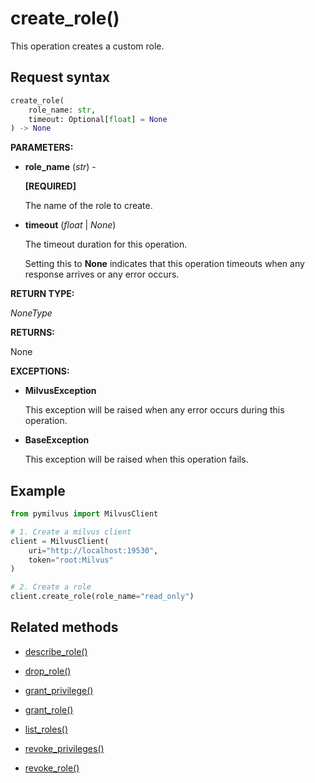 # create_role()

This operation creates a custom role.

## Request syntax

```python
create_role(
    role_name: str,
    timeout: Optional[float] = None
) -> None
```

**PARAMETERS:**

- **role_name** (*str*) -

    **[REQUIRED]**

    The name of the role to create.

- **timeout** (*float* | *None*)  

    The timeout duration for this operation. 

    Setting this to **None** indicates that this operation timeouts when any response arrives or any error occurs.

**RETURN TYPE:**

*NoneType*

**RETURNS:**

None

**EXCEPTIONS:**

- **MilvusException**

    This exception will be raised when any error occurs during this operation.

- **BaseException**

    This exception will be raised when this operation fails.

## Example

```python
from pymilvus import MilvusClient

# 1. Create a milvus client
client = MilvusClient(
    uri="http://localhost:19530",
    token="root:Milvus"
)

# 2. Create a role
client.create_role(role_name="read_only")
```

## Related methods

- [describe_role()](describe_role.md)

- [drop_role()](drop_role.md)

- [grant_privilege()](grant_privilege.md)

- [grant_role()](grant_role.md)

- [list_roles()](list_roles.md)

- [revoke_privileges()](revoke_privileges.md)

- [revoke_role()](revoke_role.md)

